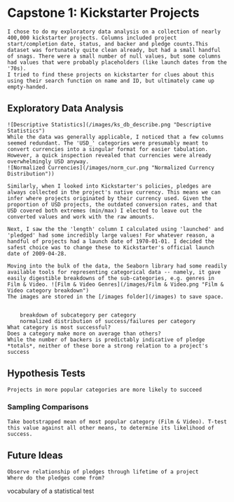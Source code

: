 # Capstone 1: Kickstarter Projects
    I chose to do my exploratory data analysis on a collection of nearly 400,000 kickstarter projects. Columns included project start/completion date, status, and backer and pledge counts.This dataset was fortunately quite clean already, but had a small handful of snags. There were a small number of null values, but some columns had values that were probably placeholders (like launch dates from the '70s). 
    I tried to find these projects on kickstarter for clues about this using their search function on name and ID, but ultimately came up empty-handed. 

    
## Exploratory Data Analysis
    ![Descriptive Statistics](/images/ks_db_describe.png "Descriptive Statistics")
    While the data was generally applicable, I noticed that a few columns seemed redundant. The 'USD_' categories were presumably meant to convert currencies into a singular format for easier tabulation. However, a quick inspection revealed that currencies were already overwhelmingly USD anyway. 
    ![Normalized Currencies](/images/norm_cur.png "Normalized Currency Distribution"))
    
    Similarly, when I looked into Kickstarter's policies, pledges are always collected in the project's native currency. This means we can infer where projects originated by their currency used. Given the proportion of USD projects, the outdated conversion rates, and that USD covered both extremes (min/max) I elected to leave out the converted values and work with the raw amounts. 

    Next, I saw the the 'length' column I calculated using 'launched' and 'pledged' had some incredibly large values! For whatever reason, a handful of projects had a launch date of 1970-01-01. I decided the safest choice was to change these to Kickstarter's official launch date of 2009-04-28.

    Moving into the bulk of the data, the Seaborn library had some readily available tools for representing categorical data -- namely, it gave easily digestible breakdowns of the sub-categories, e.g. genres in Film & Video. ![Film & Video Genres](/images/Film & Video.png "Film & Video category breakdown")
    The images are stored in the [/images folder](/images) to save space. 


        breakdown of subcategory per category
        normalized distribution of success/failures per category
    What category is most successful?
    Does a category make more on average than others?
    While the number of backers is predictably indicative of pledge *totals*, neither of these bore a strong relation to a project's success
        
## Hypothesis Tests
    Projects in more popular categories are more likely to succeed

### Sampling Comparisons
    Take bootstrapped mean of most popular category (Film & Video). T-test this value against all other means, to determine its likelihood of success.

## Future Ideas
    Observe relationship of pledges through lifetime of a project
    Where do the pledges come from? 

vocabulary of a statistical test